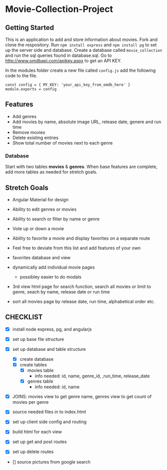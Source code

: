 # Movie-Collection-Project

## Getting Started

This is an application to add and store information about movies.
Fork and clone the respository.
Run ```npm install express```  and ```npm install pg``` to set up the server side and database.
Create a database called ```movie_collection``` and run the sql queries found in database.sql.
Go to http://www.omdbapi.com/apikey.aspx to get an API KEY.

In the modules folder create a new file called ```config.js``` add the following code to the file.

```const config = { MY_KEY: 'your_api_key_from_omdb_here' }  module.exports = config```

## Features

- Add genres
- Add movies by name, absolute image URL, release date, genere and run time
- Remove movies
- Delete existing entries
- Show total number of movies next to each genre

### Database

Start with two tables **movies** & **genres**. When base features are complete, add more tables as needed for stretch goals.

## Stretch Goals

- Angular Material for design
- Ability to edit genres or movies
- Ability to search or filter by name or genre
- Vote up or down a movie
- Ability to favorite a movie and display favorites on a separate route
- Feel free to deviate from this list and add features of your own

- favorites database and view
- dynamically add individual movie pages
    - possibley easier to do modals

- 3rd view html page for search function, search all movies or limit to genre, seach    by name, release date or run time

- sort all movies page by release date, run time, alphabetical order etc.


## CHECKLIST

- [x] install node express, pg, and angularjs

- [x] set up base file structure

- [x] set up database and table structure
    - [x] create database
    - [x] create tables
        - [x] movies table
            - info needed: id, name, genre_id, ,run_time, release_date 
        - [x] genres table
            - info needed: id, name
- [x] JOINS: movies view to get genre name, genres view to get count of movies per                 genre

- [x] source needed files in to index.html

- [x] set up client side config and routing

- [x] build html for each view

- [x] set up get and post routes

- [x] set up delete routes

- [] source pictures from google search
